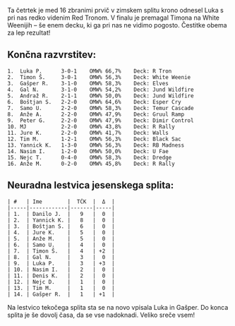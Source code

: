 Ta četrtek je med 16 zbranimi prvič v zimskem splitu krono odnesel Luka s pri nas redko videnim Red Tronom. V finalu je premagal Timona na White Weenijih – še enem decku, ki ga pri nas ne vidimo pogosto. Čestitke obema za lep rezultat!
## Končna razvrstitev:
```
1.  Luka P.      3-0-1    OMW% 66,7%    Deck: R Tron
2.  Timon Š.     3-0-1    OMW% 56,3%    Deck: White Weenie
3.  Gašper R.    3-1-0    OMW% 58,3%    Deck: Elves
4.  Gal N.       3-1-0    OMW% 54,2%    Deck: Jund Wildfire
5.  Andraž R.    2-1-1    OMW% 50,0%    Deck: Jund Wildfire
6.  Boštjan S.   2-2-0    OMW% 64,6%    Deck: Esper Cry
7.  Samo U.      2-2-0    OMW% 58,3%    Deck: Temur Cascade
8.  Anže A.      2-2-0    OMW% 47,9%    Deck: Gruul Ramp
9.  Peter G.     2-2-0    OMW% 47,9%    Deck: Dimir Control
10. MJ           2-2-0    OMW% 43,8%    Deck: R Rally
11. Jure K.      2-2-0    OMW% 41,7%    Deck: Walls
12. Tim M.       1-2-1    OMW% 56,3%    Deck: Black Sac
13. Yannick K.   1-3-0    OMW% 56,3%    Deck: RB Madness
14. Nasim I.     1-2-0    OMW% 50,0%    Deck: U Fae
15. Nejc T.      0-4-0    OMW% 58,3%    Deck: Dredge
16. Anže M.      0-2-0    OMW% 45,8%    Deck: R Rally
```
## Neuradna lestvica jesenskega splita:
```
| #   | Ime        |  TČK  |  Δ  |
|-----|------------|-------|-----|
| 1.  | Danilo J.  |   9   |  0  |
| 2.  | Yannick K. |   8   |  0  |
| 3.  | Boštjan S. |   6   |  0  |
| 4.  | Jure K.    |   5   |  0  |
| 5.  | Anže M.    |   5   |  0  |
| 6.  | Samo U.    |   4   |  0  |
| 7.  | Timon Š.   |   4   | +2  |
| 8.  | Gal N.     |   3   |  0  |
| 9.  | Luka P.    |   3   | +3  |
| 10. | Nasim I.   |   2   |  0  |
| 11. | Denis K.   |   2   |  0  |
| 12. | Nejc D.    |   1   |  0  |
| 13. | Tim M.     |   1   |  0  |
| 14. | Gašper R.  |   1   | +1  |
```
Na lestvico tekočega splita sta se na novo vpisala Luka in Gašper. Do konca splita je še dovolj časa, da se vse nadoknadi. Veliko sreče vsem!
